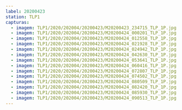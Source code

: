```yaml
---
label: 20200423
station: TLP1
capturas:
  - imagem: TLP1/2020/202004/20200423/M20200423_234715_TLP_1P.jpg
  - imagem: TLP1/2020/202004/20200423/M20200424_000201_TLP_1P.jpg
  - imagem: TLP1/2020/202004/20200423/M20200424_012558_TLP_1P.jpg
  - imagem: TLP1/2020/202004/20200423/M20200424_021928_TLP_1P.jpg
  - imagem: TLP1/2020/202004/20200423/M20200424_024942_TLP_1P.jpg
  - imagem: TLP1/2020/202004/20200423/M20200424_042630_TLP_1P.jpg
  - imagem: TLP1/2020/202004/20200423/M20200424_053641_TLP_1P.jpg
  - imagem: TLP1/2020/202004/20200423/M20200424_060416_TLP_1P.jpg
  - imagem: TLP1/2020/202004/20200423/M20200424_072807_TLP_1P.jpg
  - imagem: TLP1/2020/202004/20200423/M20200424_074502_TLP_1P.jpg
  - imagem: TLP1/2020/202004/20200423/M20200424_080509_TLP_1P.jpg
  - imagem: TLP1/2020/202004/20200423/M20200424_082420_TLP_1P.jpg
  - imagem: TLP1/2020/202004/20200423/M20200424_085930_TLP_1P.jpg
  - imagem: TLP1/2020/202004/20200423/M20200424_090513_TLP_1P.jpg
---
```

